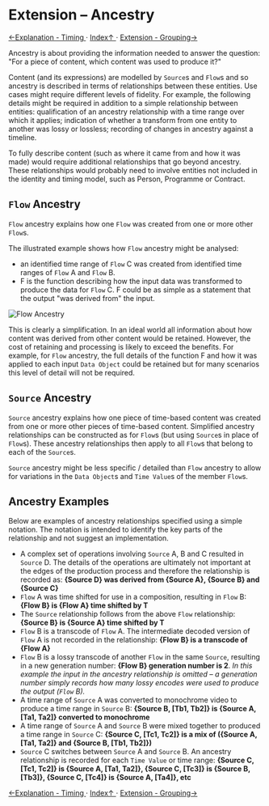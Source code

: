 # Extension &ndash; Ancestry
[←Explanation - Timing ](2.5._Explanation_-_Timing.md) · [ Index↑ ](..) · [Extension - Grouping→](2.7._Extension_-_Grouping.md)

Ancestry is about providing the information needed to answer the question: "For a piece of content, which content was used to produce it?"

Content (and its expressions) are modelled by `Source`s and `Flow`s and so ancestry is described in terms of relationships between these entities. Use cases might require different levels of fidelity. For example, the following details might be required in addition to a simple relationship between entities: qualification of an ancestry relationship with a time range over which it applies; indication of whether a transform from one entity to another was lossy or lossless; recording of changes in ancestry against a timeline.

To fully describe content (such as where it came from and how it was made) would require additional relationships that go beyond ancestry. These relationships would probably need to involve entities not included in the identity and timing model, such as Person, Programme or Contract.


## `Flow` Ancestry

`Flow` ancestry explains how one `Flow` was created from one or more other `Flow`s.

The illustrated example shows how `Flow` ancestry might be analysed:

* an identified time range of `Flow` C was created from identified time ranges of `Flow` A and `Flow` B.
* F is the function describing how the input data was transformed to produce the data for `Flow` C. F could be as simple as a statement that the output "was derived from" the input.

![Flow Ancestry](images/2.6-FlowAncestryReduce1.png)

This is clearly a simplification. In an ideal world all information about how content was derived from other content would be retained. However, the cost of retaining and processing is likely to exceed the benefits. For example, for `Flow` ancestry, the full details of the function F and how it was applied to each input `Data Object` could be retained but for many scenarios this level of detail will not be required.


## `Source` Ancestry

`Source` ancestry explains how one piece of time-based content was created from one or more other pieces of time-based content. Simplified ancestry relationships can be constructed as for `Flow`s (but using `Source`s in place of `Flow`s). These ancestry relationships then apply to all `Flow`s that belong to each of the `Source`s.

`Source` ancestry might be less specific / detailed than `Flow` ancestry to allow for variations in the `Data Object`s and `Time Value`s of the member `Flow`s.


## Ancestry Examples

Below are examples of ancestry relationships specified using a simple notation. The notation is intended to identify the key parts of the relationship and not suggest an implementation.

* A complex set of operations involving `Source` A, B and C resulted in `Source` D. The details of the operations are ultimately not important at the edges of the production process and therefore the relationship is recorded as: **{Source D} was derived from {Source A}, {Source B} and {Source C}**
* `Flow` A was time shifted for use in a composition, resulting in `Flow` B: **{Flow B} is {Flow A} time shifted by T**
* The `Source` relationship follows from the above `Flow` relationship: **{Source B} is {Source A} time shifted by T**
* `Flow` B is a transcode of `Flow` A. The intermediate decoded version of `Flow` A is not recorded in the relationship: **{Flow B} is a transcode of {Flow A}**
* `Flow` B is a lossy transcode of another `Flow` in the same `Source`, resulting in a new generation number: **{Flow B} generation number is 2**. *In this example the input in the ancestry relationship is omitted &ndash; a generation number simply records how many lossy encodes were used to produce the output (`Flow` B).*
* A time range of `Source` A was converted to monochrome video to produce a time range in `Source` B: **{Source B, [Tb1, Tb2]} is {Source A, [Ta1, Ta2]} converted to monochrome**
* A time range of `Source` A and `Source` B were mixed together to produced a time range in `Source` C: **{Source C, [Tc1, Tc2]} is a mix of ({Source A, [Ta1, Ta2]} and {Source B, [Tb1, Tb2]})**
* `Source` C switches between `Source` A and `Source` B. An ancestry relationship is recorded for each `Time Value` or time range: **{Source C, [Tc1, Tc2]} is {Source A, [Ta1, Ta2]}, {Source C, [Tc3]} is {Source B, [Tb3]}, {Source C, [Tc4]} is {Source A, [Ta4]}, etc**


[←Explanation - Timing ](2.5._Explanation_-_Timing.md) · [ Index↑ ](..) · [Extension - Grouping→](2.7._Extension_-_Grouping.md)
